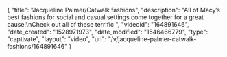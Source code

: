 {
    "title": "Jacqueline Palmer\/Catwalk fashions",
    "description": "All of Macy’s best fashions for social and casual settings come together for a great cause!\nCheck out all of these terrific ",
    "videoid": "164891646",
    "date_created": "1528971973",
    "date_modified": "1546466779",
    "type": "captivate",
    "layout": "video",
    "url": "\/v\/jacqueline-palmer-catwalk-fashions\/164891646"
}